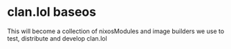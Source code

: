 # clan.lol baseos

This will become a collection of nixosModules and image builders we use to test, distribute and develop clan.lol
